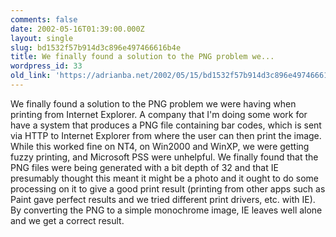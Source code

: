 ```yaml
---
comments: false
date: 2002-05-16T01:39:00.000Z
layout: single
slug: bd1532f57b914d3c896e497466616b4e
title: We finally found a solution to the PNG problem we...
wordpress_id: 33
old_link: 'https://adrianba.net/2002/05/15/bd1532f57b914d3c896e497466616b4e/'
---
```

We finally found a solution to the PNG problem we were having when
printing from Internet Explorer. A company that I'm doing some work
for have a system that produces a PNG file containing bar codes,
which is sent via HTTP to Internet Explorer from where the user can
then print the image. While this worked fine on NT4, on Win2000 and
WinXP, we were getting fuzzy printing, and Microsoft PSS were
unhelpful. We finally found that the PNG files were being generated
with a bit depth of 32 and that IE presumably thought this meant it
might be a photo and it ought to do some processing on it to give a
good print result (printing from other apps such as Paint gave
perfect results and we tried different print drivers, etc. with
IE). By converting the PNG to a simple monochrome image, IE leaves
well alone and we get a correct result.

